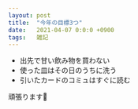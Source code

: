 ```yaml
---
layout: post
title:  "今年の目標3つ"
date:   2021-04-07 0:0:0 +0900
tags:   雑記
---
```


- 出先で甘い飲み物を買わない
- 使った皿はその日のうちに洗う
- 引いたカードのコミュはすぐに読む

頑張ります💪

